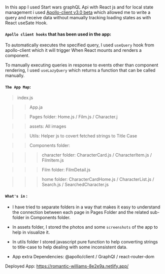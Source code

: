 In this app I used Start wars graphQL Api with React js and for local state management i used [Apollo-client v3.0 beta](https://www.apollographql.com/docs/react/v3.0-beta/migrating/apollo-client-3-migration/) which allowed me to write a query and receive data without manually tracking loading states as with React useSate Hook.

#### `Apollo client hooks` that has been used in the app:

To automatically executes the specified query, I used `useQuery` hook from apollo-client which it will trigger When React mounts and renders a component.

To manually executing queries in response to events other than component rendering, I used `useLazyQuery` which returns a function that can be called manually.

#### `The App Map`:

> index.js

> > App.ja
>
> > Pages folder: Home.js / Film.js / Character.j

> > assets: All images

> > Utils: Helper js to covert fetched strings to Title Case

> > Components folder:

> > > character folder: CharacterCard.js / CharacterItem.js / FilmItem.js

> > > Film folder: FilmDetail.js

> > > home folder: CharacterCardHome.js / CharacterList.js / Search.js / SearchedCharacter.js

#### `What's in` :

- I have tried to separate folders in a way that makes it easy to understand the connection between each page in Pages Folder and the related sub-folder in Components folder.

- In assets folder, I stored the photos and some `screenshots` of the app to help in visualize it.

- In utils folder I stored javascript pure function to help converting strings to title-case to help dealing with some inconsistent data.

- App extra Dependencies: @apollo/client / GraphQl / react-router-dom

Deployed App: https://romantic-williams-8e2e9a.netlify.app/
